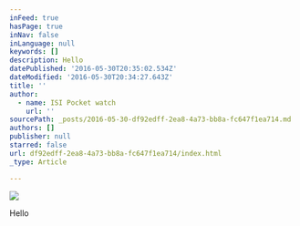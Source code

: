 ```yaml
---
inFeed: true
hasPage: true
inNav: false
inLanguage: null
keywords: []
description: Hello
datePublished: '2016-05-30T20:35:02.534Z'
dateModified: '2016-05-30T20:34:27.643Z'
title: ''
author:
  - name: ISI Pocket watch
    url: ''
sourcePath: _posts/2016-05-30-df92edff-2ea8-4a73-bb8a-fc647f1ea714.md
authors: []
publisher: null
starred: false
url: df92edff-2ea8-4a73-bb8a-fc647f1ea714/index.html
_type: Article

---
```

![](https://the-grid-user-content.s3-us-west-2.amazonaws.com/5184293b-a982-44c0-a7c0-5f1b505c4dfb.gif)

Hello